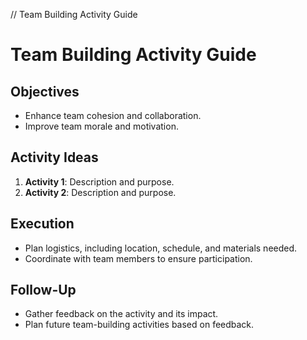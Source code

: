 // Team Building Activity Guide
# Team Building Activity Guide

## Objectives
- Enhance team cohesion and collaboration.
- Improve team morale and motivation.

## Activity Ideas
1. **Activity 1**: Description and purpose.
2. **Activity 2**: Description and purpose.

## Execution
- Plan logistics, including location, schedule, and materials needed.
- Coordinate with team members to ensure participation.

## Follow-Up
- Gather feedback on the activity and its impact.
- Plan future team-building activities based on feedback.